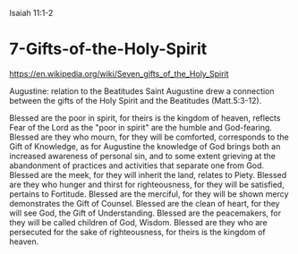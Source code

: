 Isaiah 11:1-2

# 7-Gifts-of-the-Holy-Spirit
https://en.wikipedia.org/wiki/Seven_gifts_of_the_Holy_Spirit


Augustine: relation to the Beatitudes
Saint Augustine drew a connection between the gifts of the Holy Spirit and the Beatitudes (Matt.5:3-12).

Blessed are the poor in spirit, for theirs is the kingdom of heaven, reflects Fear of the Lord as the "poor in spirit" are the humble and God-fearing.
Blessed are they who mourn, for they will be comforted, corresponds to the Gift of Knowledge, as for Augustine the knowledge of God brings both an increased awareness of personal sin, and to some extent grieving at the abandonment of practices and activities that separate one from God.
Blessed are the meek, for they will inherit the land, relates to Piety.
Blessed are they who hunger and thirst for righteousness, for they will be satisfied, pertains to Fortitude.
Blessed are the merciful, for they will be shown mercy demonstrates the Gift of Counsel.
Blessed are the clean of heart, for they will see God, the Gift of Understanding.
Blessed are the peacemakers, for they will be called children of God, Wisdom.
Blessed are they who are persecuted for the sake of righteousness, for theirs is the kingdom of heaven.

